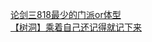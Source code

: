 [论剑三818最少的门派or体型](http://tieba.baidu.com/p/3589345467?see_lz=1&pn=)   
[【树洞】乘着自己还记得就记下来](http://tieba.baidu.com/p/3589144468?see_lz=1&pn=)   
